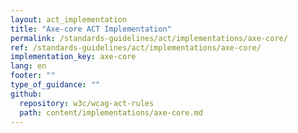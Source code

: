 ```yaml
---
layout: act_implementation
title: "Axe-core ACT Implementation"
permalink: /standards-guidelines/act/implementations/axe-core/
ref: /standards-guidelines/act/implementations/axe-core/
implementation_key: axe-core
lang: en
footer: ""
type_of_guidance: ""
github:
  repository: w3c/wcag-act-rules
  path: content/implementations/axe-core.md
---
```

